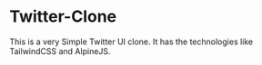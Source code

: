 # Twitter-Clone

This is a very Simple Twitter UI clone. It has the technologies like TailwindCSS and AlpineJS.
